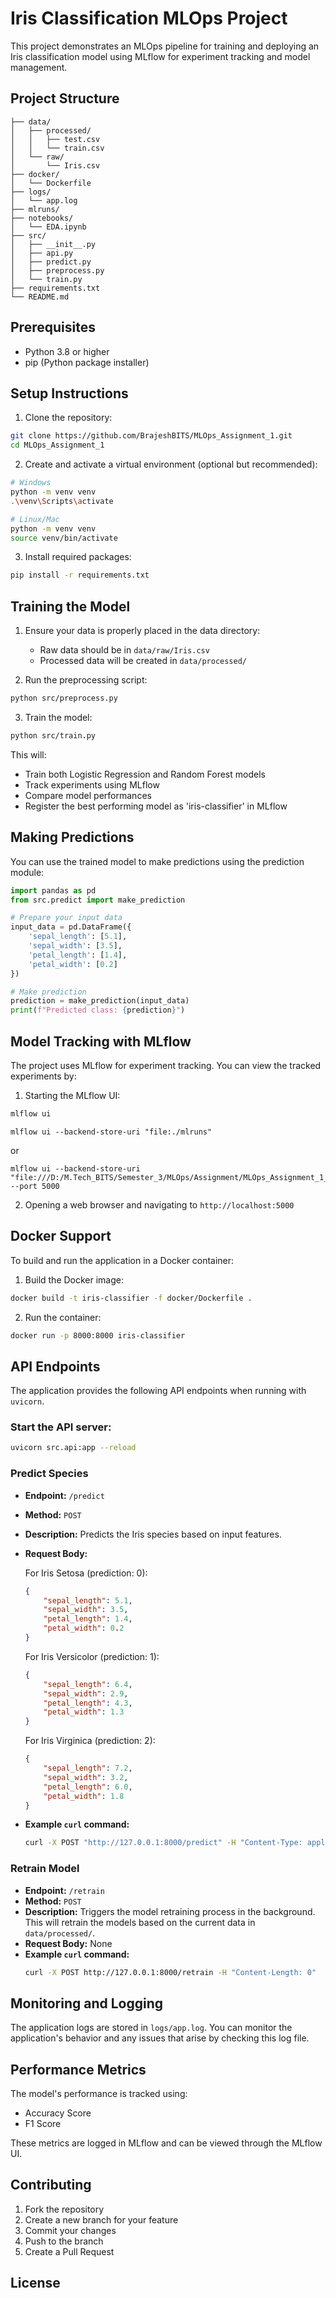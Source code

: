 # Iris Classification MLOps Project

This project demonstrates an MLOps pipeline for training and deploying an Iris classification model using MLflow for experiment tracking and model management.

## Project Structure
```
├── data/
│   ├── processed/
│   │   ├── test.csv
│   │   └── train.csv
│   └── raw/
│       └── Iris.csv
├── docker/
│   └── Dockerfile
├── logs/
│   └── app.log
├── mlruns/
├── notebooks/
│   └── EDA.ipynb
├── src/
│   ├── __init__.py
│   ├── api.py
│   ├── predict.py
│   ├── preprocess.py
│   └── train.py
├── requirements.txt
└── README.md
```

## Prerequisites

- Python 3.8 or higher
- pip (Python package installer)

## Setup Instructions

1. Clone the repository:
```bash
git clone https://github.com/BrajeshBITS/MLOps_Assignment_1.git
cd MLOps_Assignment_1
```

2. Create and activate a virtual environment (optional but recommended):
```bash
# Windows
python -m venv venv
.\venv\Scripts\activate

# Linux/Mac
python -m venv venv
source venv/bin/activate
```

3. Install required packages:
```bash
pip install -r requirements.txt
```

## Training the Model

1. Ensure your data is properly placed in the data directory:
   - Raw data should be in `data/raw/Iris.csv`
   - Processed data will be created in `data/processed/`

2. Run the preprocessing script:
```bash
python src/preprocess.py
```

3. Train the model:
```bash
python src/train.py
```

This will:
- Train both Logistic Regression and Random Forest models
- Track experiments using MLflow
- Compare model performances
- Register the best performing model as 'iris-classifier' in MLflow

## Making Predictions

You can use the trained model to make predictions using the prediction module:

```python
import pandas as pd
from src.predict import make_prediction

# Prepare your input data
input_data = pd.DataFrame({
    'sepal_length': [5.1],
    'sepal_width': [3.5],
    'petal_length': [1.4],
    'petal_width': [0.2]
})

# Make prediction
prediction = make_prediction(input_data)
print(f"Predicted class: {prediction}")
```

## Model Tracking with MLflow

The project uses MLflow for experiment tracking. You can view the tracked experiments by:

1. Starting the MLflow UI:
```bash
mlflow ui
````
``` mlflow ui --backend-store-uri "file:./mlruns" ```

or 

```
mlflow ui --backend-store-uri "file:///D:/M.Tech_BITS/Semester_3/MLOps/Assignment/MLOps_Assignment_1_new/MLOps_Assignment_1/mlruns" --port 5000
```

2. Opening a web browser and navigating to `http://localhost:5000`

## Docker Support

To build and run the application in a Docker container:

1. Build the Docker image:
```bash
docker build -t iris-classifier -f docker/Dockerfile .
```

2. Run the container:
```bash
docker run -p 8000:8000 iris-classifier
```

## API Endpoints

The application provides the following API endpoints when running with `uvicorn`.

### Start the API server:
```bash
uvicorn src.api:app --reload
```

### Predict Species

*   **Endpoint:** `/predict`
*   **Method:** `POST`
*   **Description:** Predicts the Iris species based on input features.
*   **Request Body:**

    For Iris Setosa (prediction: 0):
    ```json
    {
        "sepal_length": 5.1,
        "sepal_width": 3.5,
        "petal_length": 1.4,
        "petal_width": 0.2
    }
    ```

    For Iris Versicolor (prediction: 1):
    ```json
    {
        "sepal_length": 6.4,
        "sepal_width": 2.9,
        "petal_length": 4.3,
        "petal_width": 1.3
    }
    ```

    For Iris Virginica (prediction: 2):
    ```json
    {
        "sepal_length": 7.2,
        "sepal_width": 3.2,
        "petal_length": 6.0,
        "petal_width": 1.8
    }
    ```
*   **Example `curl` command:**
    ```bash
    curl -X POST "http://127.0.0.1:8000/predict" -H "Content-Type: application/json" -d '{"sepal_length": 5.1, "sepal_width": 3.5, "petal_length": 1.4, "petal_width": 0.2}'
    ```

### Retrain Model

*   **Endpoint:** `/retrain`
*   **Method:** `POST`
*   **Description:** Triggers the model retraining process in the background. This will retrain the models based on the current data in `data/processed/`.
*   **Request Body:** None
*   **Example `curl` command:**
    ```bash
    curl -X POST http://127.0.0.1:8000/retrain -H "Content-Length: 0"
    ```

## Monitoring and Logging

The application logs are stored in `logs/app.log`. You can monitor the application's behavior and any issues that arise by checking this log file.

## Performance Metrics

The model's performance is tracked using:
- Accuracy Score
- F1 Score

These metrics are logged in MLflow and can be viewed through the MLflow UI.

## Contributing

1. Fork the repository
2. Create a new branch for your feature
3. Commit your changes
4. Push to the branch
5. Create a Pull Request

## License


